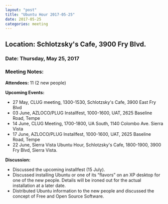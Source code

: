 ```yaml
---
layout: "post"
title: "Ubuntu Hour 2017-05-25"
date: 2017-05-25
categories: meeting
---
```


## Location: Schlotzsky's Cafe, 3900 Fry Blvd.

### Date: Thursday, May 25, 2017

### Meeting Notes:

**Attendees:** 11 (2 new people)

**Upcoming Events:**

 * 27 May, CLUG meeting, 1300-1530, Schlotzsky's Cafe, 3900 East Fry Blvd
 * 03 June, AZLOCO/PLUG Installfest, 1000-1600, UAT, 2625 Baseline Road, Tempe
 * 14 June, CLUG Meeting, 1700-1800, UA South, 1140 Colombo Ave. Sierra Vista
 * 17 June, AZLOCO/PLUG Installfest, 1000-1600, UAT, 2625 Baseline Road, Tempe
 * 22 June, Sierra Vista Ubuntu Hour, Schlotzsky's Cafe, 1800-1900, 3900 Fry Blvd, Sierra Vista.
 
**Discussion:**

 * Discussed the upcoming installfest (15 July).
 * Discussed installing Ubuntu or one of its “flavors” on an XP desktop for one of the new people. Details will be ironed out for the actual installation at a later date.
 * Distributed Ubuntu information to the new people and discussed the concept of Free and Open Source Software.
